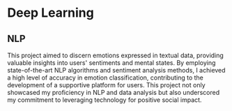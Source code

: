 # Deep Learning
## NLP

This project aimed to discern emotions expressed in textual data, providing valuable insights into users' sentiments and mental states. By employing state-of-the-art NLP algorithms and sentiment analysis methods, I achieved a high level of accuracy in emotion classification, contributing to the development of a supportive platform for users. This project not only showcased my proficiency in NLP and data analysis but also underscored my commitment to leveraging technology for positive social impact.
